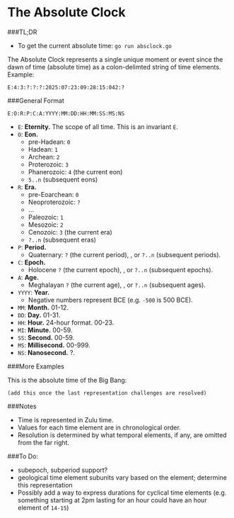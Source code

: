# The Absolute Clock

###TL;DR
* To get the current absolute time: `go run absclock.go`

The Absolute Clock represents a single unique moment or event since the dawn of time (absolute time) as a colon-delimted string of time elements. Example:

`E:4:3:?:?:?:2025:07:23:09:28:15:042:?`


###General Format

`E:O:R:P:C:A:YYYY:MM:DD:HH:MM:SS:MS:NS`

* `E`: **Eternity.** The scope of all time. This is an invariant `E`.
* `O`: **Eon.**
    * pre-Hadean: `0`
    * Hadean: `1`
    * Archean: `2`
    * Proterozoic: `3`
    * Phanerozoic: `4` (the current eon)
    * `5..n` (subsequent eons)
* `R`: **Era.**
    * pre-Eoarchean: `0`
    * Neoproterozoic: `?`
    * ...
    * Paleozoic: `1`
    * Mesozoic: `2`
    * Cenozoic: `3` (the current era)
    * `?..n` (subsequent eras)
* `P`: **Period.**
    * Quaternary: `?` (the current period), , or `?..n` (subsequent periods).
* `C`: **Epoch.** 
    * Holocene `?` (the current epoch), , or `?..n` (subsequent epochs).
* `A`: **Age.**
    * Meghalayan `?` (the current age), , or `?..n` (subsequent ages).
* `YYYY`: **Year.**
    * Negative numbers represent BCE (e.g. `-500` is 500 BCE).
* `MM`: **Month.** 01-12.
* `DD`: **Day.** 01-31.
* `HH`: **Hour.** 24-hour format. 00-23.
* `MI`: **Minute.** 00-59.
* `SS`: **Second.** 00-59.
* `MS`: **Millisecond.** 00-999.
* `NS`: **Nanosecond.** ?.

###More Examples

This is the absolute time of the Big Bang:

`(add this once the last representation challenges are resolved)`

###Notes
* Time is represented in Zulu time.
* Values for each time element are in chronological order.
* Resolution is determined by what temporal elements, if any, are omitted from the far right.

###To Do:
* subepoch, subperiod support? 
* geological time element subunits vary based on the element; determine this representation
* Possibly add a way to express durations for cyclical time elements (e.g. something starting at 2pm lasting for an hour could have an hour element of `14-15`)
